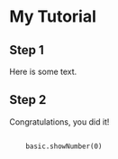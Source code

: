# My Tutorial

## Step 1

Here is some text.

## Step 2
Congratulations, you did it!
```blocks

    basic.showNumber(0)
```
